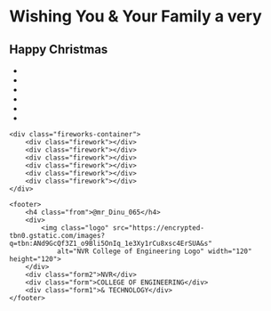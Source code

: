 
<html lang="en">
<head>
    <meta charset="UTF-8">
    <meta name="viewport" content="width=device-width, initial-scale=1.0">
    <title>Happy Diwali</title>
    <link rel="stylesheet" href="happy_diwali.css">
</head>
<body>
    <div class="container">
        <h1 class="title1">Wishing You & Your Family a very</h1>
        <h2 class="title">Happy Christmas</h2>
        <ul class="fireworks">
            <li><span></span></li>
            <li><span></span></li>
            <li><span></span></li>
            <li><span></span></li>
            <li><span></span></li>
            <li><span></span></li>
        </ul>
    </div>

    <div class="fireworks-container">
        <div class="firework"></div>
        <div class="firework"></div> 
        <div class="firework"></div>
        <div class="firework"></div>
        <div class="firework"></div>
        <div class="firework"></div>
    </div>

    <footer>
        <h4 class="from">@mr_Dinu_065</h4>
        <div>
            <img class="logo" src="https://encrypted-tbn0.gstatic.com/images?q=tbn:ANd9GcQf3Z1_o9Bli5OnIq_1e3Xy1rCu8xsc4ErSUA&s" 
                alt="NVR College of Engineering Logo" width="120" height="120">
        </div>
        <div class="form2">NVR</div>
        <div class="form">COLLEGE OF ENGINEERING</div>
        <div class="form1">& TECHNOLOGY</div>
    </footer>
</body>
</html>
